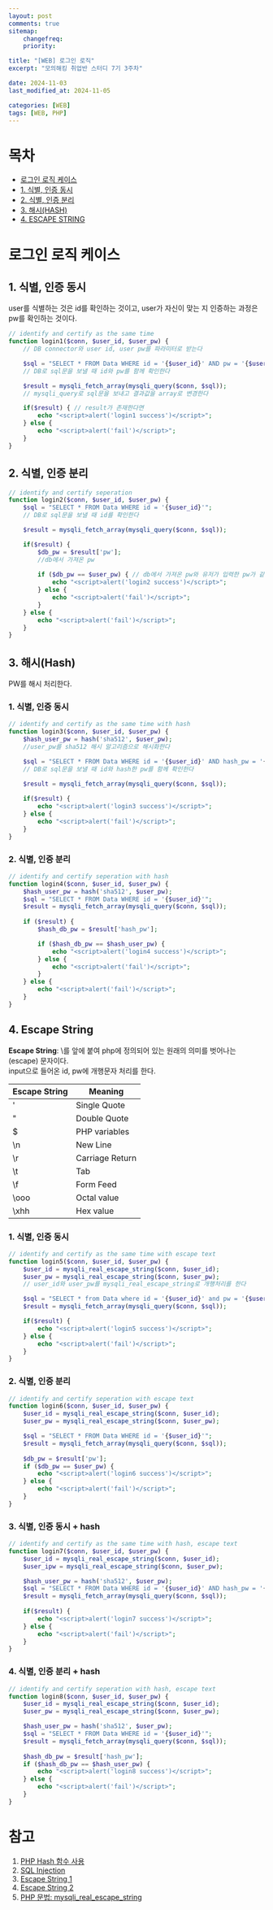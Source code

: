 ```yaml
---
layout: post
comments: true
sitemap:
    changefreq:
    priority:

title: "[WEB] 로그인 로직"
excerpt: "모의해킹 취업반 스터디 7기 3주차"

date: 2024-11-03
last_modified_at: 2024-11-05

categories: [WEB]
tags: [WEB, PHP]
---
```


# 목차
* [로그인 로직 케이스](#로그인-로직-케이스)
* [1. 식별, 인증 동시](#1-식별-인증-동시)
* [2. 식별, 인증 분리](#2-식별-인증-분리)
* [3. 해시(HASH)](#3-해시hash)
* [4. ESCAPE STRING](#4-escape-string)
<!-- * [5. PREPARED](#5-prepared) -->

# 로그인 로직 케이스
## 1. 식별, 인증 동시
user를 식별하는 것은 id를 확인하는 것이고, user가 자신이 맞는 지 인증하는 과정은 pw를 확인하는 것이다.

```php
// identify and certify as the same time
function login1($conn, $user_id, $user_pw) {
    // DB connector와 user id, user pw를 파라미터로 받는다

    $sql = "SELECT * FROM Data WHERE id = '{$user_id}' AND pw = '{$user_pw}'";
    // DB로 sql문을 보낼 때 id와 pw를 함께 확인한다

    $result = mysqli_fetch_array(mysqli_query($conn, $sql));
    // mysqli_query로 sql문을 보내고 결과값을 array로 변경한다

    if($result) { // result가 존재한다면
        echo "<script>alert('login1 success')</script>";
    } else {
        echo "<script>alert('fail')</script>";
    }
}
```

## 2. 식별, 인증 분리

``` php
// identify and certify seperation
function login2($conn, $user_id, $user_pw) {
    $sql = "SELECT * FROM Data WHERE id = '{$user_id}'";
    // DB로 sql문을 보낼 때 id를 확인한다

    $result = mysqli_fetch_array(mysqli_query($conn, $sql));

    if($result) {
        $db_pw = $result['pw'];
        //db에서 가져온 pw
    
        if ($db_pw == $user_pw) { // db에서 가져온 pw와 유저가 입력한 pw가 같다면
            echo "<script>alert('login2 success')</script>";
        } else {
            echo "<script>alert('fail')</script>";
        }
    } else {
        echo "<script>alert('fail')</script>";
    }
}
```

## 3. 해시(Hash)
PW를 해시 처리한다.

### 1. 식별, 인증 동시

```php
// identify and certify as the same time with hash
function login3($conn, $user_id, $user_pw) {
    $hash_user_pw = hash('sha512', $user_pw);
    //user_pw를 sha512 해시 알고리즘으로 해시화한다

    $sql = "SELECT * FROM Data WHERE id = '{$user_id}' AND hash_pw = '{$hash_user_pw}'";
    // DB로 sql문을 보낼 때 id와 hash한 pw를 함께 확인한다

    $result = mysqli_fetch_array(mysqli_query($conn, $sql));
    
    if($result) {
        echo "<script>alert('login3 success')</script>";
    } else {
        echo "<script>alert('fail')</script>";
    }
}
```

### 2. 식별, 인증 분리

```php
// identify and certify seperation with hash
function login4($conn, $user_id, $user_pw) {
    $hash_user_pw = hash('sha512', $user_pw);
    $sql = "SELECT * FROM Data WHERE id = '{$user_id}'";
    $result = mysqli_fetch_array(mysqli_query($conn, $sql));
    
    if ($result) {
        $hash_db_pw = $result['hash_pw'];

        if ($hash_db_pw == $hash_user_pw) {
            echo "<script>alert('login4 success')</script>";
        } else {
            echo "<script>alert('fail')</script>";
        }
    } else {
        echo "<script>alert('fail')</script>";
    }
}
```

## 4. Escape String
**Escape String**: \를 앞에 붙여 php에 정의되어 있는 원래의 의미를 벗어나는(escape) 문자이다.  
input으로 들어온 id, pw에 개행문자 처리를 한다.  

| Escape String | Meaning |
| -- | -- |
| \' | Single Quote |
| \" | Double Quote |
| \$ | PHP variables |
| \n | New Line |
| \r | Carriage Return |
| \t | Tab |
| \f | Form Feed |
| \ooo | Octal value |
| \xhh | Hex value |
  
### 1. 식별, 인증 동시

``` php
// identify and certify as the same time with escape text
function login5($conn, $user_id, $user_pw) {
    $user_id = mysqli_real_escape_string($conn, $user_id);
    $user_pw = mysqli_real_escape_string($conn, $user_pw);
    // user_id와 user_pw를 mysqli_real_escape_string로 개행처리를 한다

    $sql = "SELECT * from Data where id = '{$user_id}' and pw = '{$user_pw}'";
    $result = mysqli_fetch_array(mysqli_query($conn, $sql));

    if($result) {
        echo "<script>alert('login5 success')</script>";
    } else {
        echo "<script>alert('fail')</script>";
    }
}
```

### 2. 식별, 인증 분리

```php
// identify and certify seperation with escape text
function login6($conn, $user_id, $user_pw) {
    $user_id = mysqli_real_escape_string($conn, $user_id);
    $user_pw = mysqli_real_escape_string($conn, $user_pw);

    $sql = "SELECT * FROM Data WHERE id = '{$user_id}'";
    $result = mysqli_fetch_array(mysqli_query($conn, $sql));
    
    $db_pw = $result['pw'];
    if ($db_pw == $user_pw) {
        echo "<script>alert('login6 success')</script>";
    } else {
        echo "<script>alert('fail')</script>";
    }
}
```

### 3. 식별, 인증 동시 + hash

```php
// identify and certify as the same time with hash, escape text
function login7($conn, $user_id, $user_pw) {
    $user_id = mysqli_real_escape_string($conn, $user_id);
    $user_ipw = mysqli_real_escape_string($conn, $user_pw);

    $hash_user_pw = hash('sha512', $user_pw);
    $sql = "SELECT * FROM Data WHERE id = '{$user_id}' AND hash_pw = '{$hash_user_pw}'";
    $result = mysqli_fetch_array(mysqli_query($conn, $sql));
    
    if($result) {
        echo "<script>alert('login7 success')</script>";
    } else {
        echo "<script>alert('fail')</script>";
    }
}
```

### 4. 식별, 인증 분리 + hash

```php
// identify and certify seperation with hash, escape text
function login8($conn, $user_id, $user_pw) {
    $user_id = mysqli_real_escape_string($conn, $user_id);
    $user_pw = mysqli_real_escape_string($conn, $user_pw);

    $hash_user_pw = hash('sha512', $user_pw);
    $sql = "SELECT * FROM Data WHERE id = '{$user_id}'";
    $result = mysqli_fetch_array(mysqli_query($conn, $sql));
    
    $hash_db_pw = $result['hash_pw'];
    if ($hash_db_pw == $hash_user_pw) {
        echo "<script>alert('login8 success')</script>";
    } else {
        echo "<script>alert('fail')</script>";
    }
}
```

<!-- ## 5. prepared -->

# 참고
1. [PHP Hash 함수 사용](https://blog.naver.com/crehacktive3/221146696692)
1. [SQL Injection](https://ko.wikipedia.org/wiki/SQL_%EC%82%BD%EC%9E%85)
1. [Escape String 1](https://www.w3schools.com/php/php_string_escape.asp)
1. [Escape String 2](https://m.blog.naver.com/jskorl/220544334899)
1. [PHP 문법: mysqli_real_escape_string](https://www.php.net/manual/en/mysqli.real-escape-string.php)